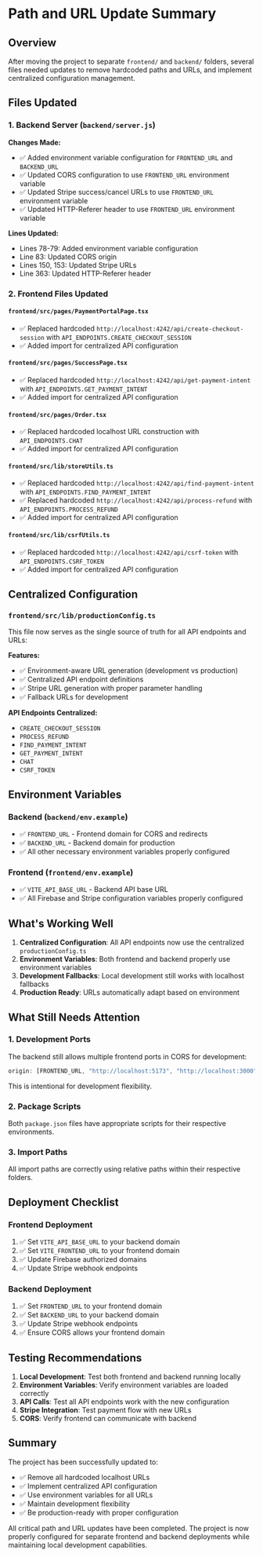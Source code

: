 # Path and URL Update Summary

## Overview
After moving the project to separate `frontend/` and `backend/` folders, several files needed updates to remove hardcoded paths and URLs, and implement centralized configuration management.

## Files Updated

### 1. Backend Server (`backend/server.js`)
**Changes Made:**
- ✅ Added environment variable configuration for `FRONTEND_URL` and `BACKEND_URL`
- ✅ Updated CORS configuration to use `FRONTEND_URL` environment variable
- ✅ Updated Stripe success/cancel URLs to use `FRONTEND_URL` environment variable
- ✅ Updated HTTP-Referer header to use `FRONTEND_URL` environment variable

**Lines Updated:**
- Lines 78-79: Added environment variable configuration
- Line 83: Updated CORS origin
- Lines 150, 153: Updated Stripe URLs
- Line 363: Updated HTTP-Referer header

### 2. Frontend Files Updated

#### `frontend/src/pages/PaymentPortalPage.tsx`
- ✅ Replaced hardcoded `http://localhost:4242/api/create-checkout-session` with `API_ENDPOINTS.CREATE_CHECKOUT_SESSION`
- ✅ Added import for centralized API configuration

#### `frontend/src/pages/SuccessPage.tsx`
- ✅ Replaced hardcoded `http://localhost:4242/api/get-payment-intent` with `API_ENDPOINTS.GET_PAYMENT_INTENT`
- ✅ Added import for centralized API configuration

#### `frontend/src/pages/Order.tsx`
- ✅ Replaced hardcoded localhost URL construction with `API_ENDPOINTS.CHAT`
- ✅ Added import for centralized API configuration

#### `frontend/src/lib/storeUtils.ts`
- ✅ Replaced hardcoded `http://localhost:4242/api/find-payment-intent` with `API_ENDPOINTS.FIND_PAYMENT_INTENT`
- ✅ Replaced hardcoded `http://localhost:4242/api/process-refund` with `API_ENDPOINTS.PROCESS_REFUND`
- ✅ Added import for centralized API configuration

#### `frontend/src/lib/csrfUtils.ts`
- ✅ Replaced hardcoded `http://localhost:4242/api/csrf-token` with `API_ENDPOINTS.CSRF_TOKEN`
- ✅ Added import for centralized API configuration

## Centralized Configuration

### `frontend/src/lib/productionConfig.ts`
This file now serves as the single source of truth for all API endpoints and URLs:

**Features:**
- ✅ Environment-aware URL generation (development vs production)
- ✅ Centralized API endpoint definitions
- ✅ Stripe URL generation with proper parameter handling
- ✅ Fallback URLs for development

**API Endpoints Centralized:**
- `CREATE_CHECKOUT_SESSION`
- `PROCESS_REFUND`
- `FIND_PAYMENT_INTENT`
- `GET_PAYMENT_INTENT`
- `CHAT`
- `CSRF_TOKEN`

## Environment Variables

### Backend (`backend/env.example`)
- ✅ `FRONTEND_URL` - Frontend domain for CORS and redirects
- ✅ `BACKEND_URL` - Backend domain for production
- ✅ All other necessary environment variables properly configured

### Frontend (`frontend/env.example`)
- ✅ `VITE_API_BASE_URL` - Backend API base URL
- ✅ All Firebase and Stripe configuration variables properly configured

## What's Working Well

1. **Centralized Configuration**: All API endpoints now use the centralized `productionConfig.ts`
2. **Environment Variables**: Both frontend and backend properly use environment variables
3. **Development Fallbacks**: Local development still works with localhost fallbacks
4. **Production Ready**: URLs automatically adapt based on environment

## What Still Needs Attention

### 1. Development Ports
The backend still allows multiple frontend ports in CORS for development:
```javascript
origin: [FRONTEND_URL, "http://localhost:5173", "http://localhost:3000"]
```
This is intentional for development flexibility.

### 2. Package Scripts
Both `package.json` files have appropriate scripts for their respective environments.

### 3. Import Paths
All import paths are correctly using relative paths within their respective folders.

## Deployment Checklist

### Frontend Deployment
1. ✅ Set `VITE_API_BASE_URL` to your backend domain
2. ✅ Set `VITE_FRONTEND_URL` to your frontend domain
3. ✅ Update Firebase authorized domains
4. ✅ Update Stripe webhook endpoints

### Backend Deployment
1. ✅ Set `FRONTEND_URL` to your frontend domain
2. ✅ Set `BACKEND_URL` to your backend domain
3. ✅ Update Stripe webhook endpoints
4. ✅ Ensure CORS allows your frontend domain

## Testing Recommendations

1. **Local Development**: Test both frontend and backend running locally
2. **Environment Variables**: Verify environment variables are loaded correctly
3. **API Calls**: Test all API endpoints work with the new configuration
4. **Stripe Integration**: Test payment flow with new URLs
5. **CORS**: Verify frontend can communicate with backend

## Summary

The project has been successfully updated to:
- ✅ Remove all hardcoded localhost URLs
- ✅ Implement centralized API configuration
- ✅ Use environment variables for all URLs
- ✅ Maintain development flexibility
- ✅ Be production-ready with proper configuration

All critical path and URL updates have been completed. The project is now properly configured for separate frontend and backend deployments while maintaining local development capabilities. 